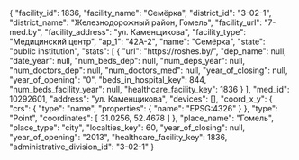 {
    "facility_id": 1836,
    "facility_name": "Семёрка",
    "district_id": "3-02-1",
    "district_name": "Железнодорожный район, Гомель",
    "facility_url": "7-med.by",
    "facility_address": "ул. Каменщикова",
    "facility_type": "Медицинский центр",
    "ap_1": "42А-2",
    "name": "Семёрка",
    "state": "public institution",
    "stats": [
        {
            "url": "https:\/\/roshes.by\/",
            "dep_name": null,
            "date_year": null,
            "num_beds_dep": null,
            "num_deps_year": null,
            "num_doctors_dep": null,
            "num_doctors_med": null,
            "year_of_closing": null,
            "year_of_opening": "0",
            "beds_in_hospital_key": 844,
            "num_beds_facility_year": null,
            "healthcare_facility_key": 1836
        }
    ],
    "med_id": 10292601,
    "address": "ул. Каменщикова",
    "devices": [],
    "coord_x_y": {
        "crs": {
            "type": "name",
            "properties": {
                "name": "EPSG:4326"
            }
        },
        "type": "Point",
        "coordinates": [
            31.0256,
            52.4678
        ]
    },
    "place_name": "Гомель",
    "place_type": "city",
    "localties_key": 60,
    "year_of_closing": null,
    "year_of_opening": "2013",
    "healthcare_facility_key": 1836,
    "administrative_division_id": "3-02-1"
}